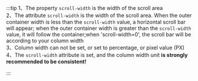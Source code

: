:::tip
1、The property `scroll-width` is the width of the scroll area<br>
2、The attribute `scroll-width` is the width of the scroll area. When the outer container width is less than the `scroll-width` value, a horizontal scroll bar will appear; when the outer container width is greater than the `scroll-width` value, it will follow the container;when 'scroll-width=0', the scroll bar will be according to your column width<br>
3、Column width can not be set, or set to percentage, or pixel value (PX)<br>
4、The `scroll-width` attribute is set, and the column width unit **is strongly recommended to be consistent!**<br>

:::
